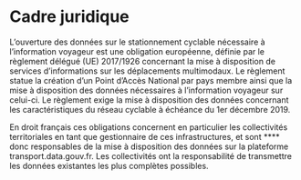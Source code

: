# Cadre juridique

L’ouverture des données sur le stationnement cyclable nécessaire à l’information voyageur est une obligation européenne, définie par le règlement délégué (UE) 2017/1926 concernant la mise à disposition de services d’informations sur les déplacements multimodaux. Le règlement statue la création d’un Point d’Accès National par pays membre ainsi que la mise à disposition des données nécessaires à l’information voyageur sur celui-ci. Le règlement exige la mise à disposition des données concernant les caractéristiques du réseau cyclable à échéance du 1er décembre 2019.

En droit français ces obligations concernent en particulier les collectivités territoriales en tant que gestionnaire de ces infrastructures, et sont **** donc responsables de la mise à disposition des données sur la plateforme transport.data.gouv.fr. Les collectivités ont la responsabilité de transmettre les données existantes les plus complètes possibles.
